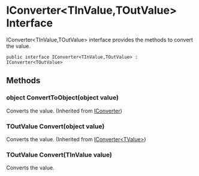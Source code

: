 # IConverter&lt;TInValue,TOutValue&gt; Interface

IConverter&lt;TInValue,TOutValue&gt; interface provides the methods to convert the value.

<pre><code>public interface IConverter&lt;TInValue,TOutValue&gt; : IConverter&lt;TOutValue&gt;
</code></pre>

## Methods

### object ConvertToObject(object value)
Converts the value.
(Inherited from [IConverter](https://github.com/aratomo-arazon/WFLite/tree/master/doc/Interfaces/IConverter.md))

### TOutValue Convert(object value)
Converts the value.
(Inherited from [IConverter&lt;TValue&gt;](https://github.com/aratomo-arazon/WFLite/tree/master/doc/Interfaces/IConverter_TValue.md))

### TOutValue Convert(TInValue value)
Converts the value.
